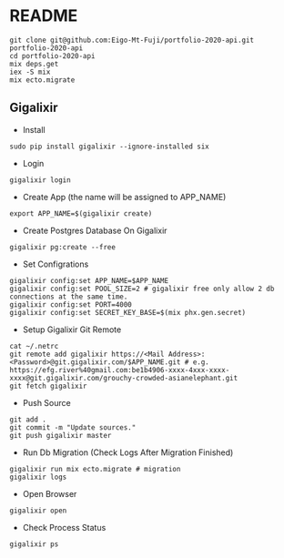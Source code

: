 # README

```
git clone git@github.com:Eigo-Mt-Fuji/portfolio-2020-api.git portfolio-2020-api
cd portfolio-2020-api
mix deps.get
iex -S mix
mix ecto.migrate
```

## Gigalixir 

* Install

```
sudo pip install gigalixir --ignore-installed six
```

* Login

```
gigalixir login
```

* Create App (the name will be assigned to APP_NAME)

```
export APP_NAME=$(gigalixir create)
```

* Create Postgres Database On Gigalixir

```
gigalixir pg:create --free
```

* Set Configrations

```
gigalixir config:set APP_NAME=$APP_NAME
gigalixir config:set POOL_SIZE=2 # gigalixir free only allow 2 db connections at the same time.
gigalixir config:set PORT=4000
gigalixir config:set SECRET_KEY_BASE=$(mix phx.gen.secret)
```

* Setup Gigalixir Git Remote 

```
cat ~/.netrc
git remote add gigalixir https://<Mail Address>:<Password>@git.gigalixir.com/$APP_NAME.git # e.g. https://efg.river%40gmail.com:be1b4906-xxxx-4xxx-xxxx-xxxx@git.gigalixir.com/grouchy-crowded-asianelephant.git
git fetch gigalixir
```

* Push Source

```
git add .
git commit -m "Update sources."
git push gigalixir master
```

* Run Db Migration (Check Logs After Migration Finished)

```
gigalixir run mix ecto.migrate # migration
gigalixir logs 
```

* Open Browser

```
gigalixir open
```

* Check Process Status

```
gigalixir ps
```
